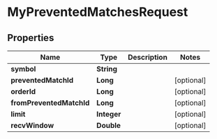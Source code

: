 

# MyPreventedMatchesRequest


## Properties

| Name | Type | Description | Notes |
|------------ | ------------- | ------------- | -------------|
|**symbol** | **String** |  |  |
|**preventedMatchId** | **Long** |  |  [optional] |
|**orderId** | **Long** |  |  [optional] |
|**fromPreventedMatchId** | **Long** |  |  [optional] |
|**limit** | **Integer** |  |  [optional] |
|**recvWindow** | **Double** |  |  [optional] |



